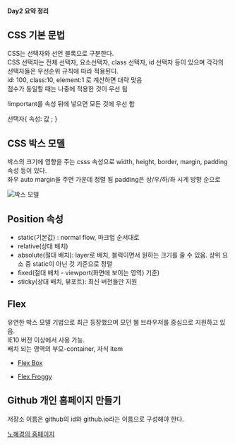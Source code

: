 #### Day2 요약 정리

## CSS 기본 문법  
CSS는 선택자와 선언 블록으로 구분한다.  
CSS 선택자는 전체 선택자, 요소선택자, class 선택자, id 선택자 등이 있으며 각각의 선택자들은 우선순위 규칙에 따라 적용된다.  
id: 100, class:10, element:1 로 계산하면 대략 맞음  
점수가 동일할 때는 나중에 적용한 것이 우선 됨  

!important를 속성 뒤에 넣으면 모든 것에 우선 함

선택자{ 속성: 값 ; }

## CSS 박스 모델  
박스의 크기에 영향을 주는 csss 속성으로 width, height, border, margin, padding 속성 등이 있다.  
좌우 auto margin을 주면 가운데 정렬 됨
padding은 상/우/하/좌 시계 방향 순으로

![박스 모델](https://mdn.mozillademos.org/files/8685/boxmodel-(3).png)  
## Position 속성
* static(기본값) : normal flow, 마크업 순서대로
* relative(상대 배치)
* absolute(절대 배치): layer로 배치, 블럭이면서 원하는 크기를 줄 수 있음. 상위 요소 중 static이 아닌 것 기준으로 정렬
* fixed(절대 배치 - viewport(화면에 보이는 영역) 기준)
* sticky(상대 배치, 뷰포트): 최신 버전들만 지원  

## Flex
유연한 박스 모델 기법으로 최근 등장했으며 모던 웹 브라우저를 중심으로 지원하고 있음.  
IE10 버전 이상에서 사용 가능.  
 배치 되는 영역의 부모-container, 자식 item


* [Flex Box](https://css-tricks.com/snippets/css/a-guide-to-flexbox/)  

* [Flex Froggy](https://flexboxfroggy.com/#ko)  

## Github 개인 홈페이지 만들기
저장소 이름은 github의 id와 github.io라는 이름으로 구성해야 한다.  

[노혜경의 홈페이지](https://hknohgit.github.io/)  
